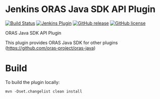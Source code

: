 # Jenkins ORAS Java SDK API Plugin

[![Build Status](https://ci.jenkins.io/job/Plugins/job/oras-java-api-plugin/job/main/badge/icon)](https://ci.jenkins.io/job/Plugins/job/oras-java-api-plugin/job/main/)
[![Jenkins Plugin](https://img.shields.io/jenkins/plugin/v/oras-java-api.svg)](https://plugins.jenkins.io/oras-java-api)
[![GitHub release](https://img.shields.io/github/release/jenkinsci/oras-java-api-plugin.svg?label=changelog)](https://github.com/jenkinsci/oras-java-api-plugin/releases/latest)
[![GitHub license](https://img.shields.io/github/license/jenkinsci/oras-java-api-plugin)](https://github.com/jenkinsci/oras-java-api-plugin/blob/main/LICENSE.md)

ORAS Java SDK API Plugin

This plugin provides ORAS Java SDK for other plugins (https://github.com/oras-project/oras-java)

# Build

To build the plugin locally:

```
mvn -Dset.changelist clean install
```
